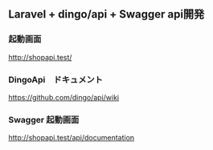## Laravel + dingo/api + Swagger api開発

### 起動画面
http://shopapi.test/

### DingoApi　ドキュメント
https://github.com/dingo/api/wiki


### Swagger 起動画面
http://shopapi.test/api/documentation